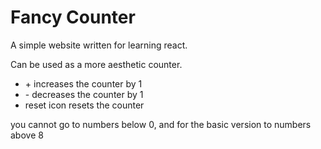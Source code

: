 # Fancy Counter

A simple website written for learning react.

Can be used as a more aesthetic counter.

- \+ increases the counter by 1
- \- decreases the counter by 1
- reset icon resets the counter

you cannot go to numbers below 0, and for the basic version to numbers above 8